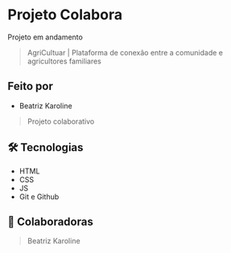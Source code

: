 # Projeto Colabora

Projeto em andamento

> AgriCultuar |
Plataforma de conexão entre a comunidade e agricultores familiares

## Feito por 

- Beatriz Karoline

> Projeto colaborativo

## 🛠 Tecnologias

- HTML
- CSS
- JS
- Git e Github

## 💙 Colaboradoras

> Beatriz Karoline
